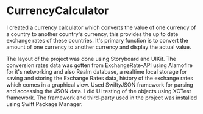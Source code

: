 # CurrencyCalculator

I created a currency calculator which converts the value of one currency of a country to another country's currency, this provides the up to date exchange rates of these countries. It's primary function is to convert the amount of one currency to another currency and display the actual value.

The layout of the project was done using Storyboard and UIKit.
The conversion rates data was gotten from ExchangeRate-API using Alamofire for it's networking and also Realm database, a realtime local storage for saving and storing the Exchange Rates data, history of the exchange rates which comes in a graphical view. 
Used SwiftyJSON framework for parsing and accessing the JSON data. 
I did UI testing of the objects using XCTest framework.
The framework and third-party used in the project was installed using Swift Package Manager.
